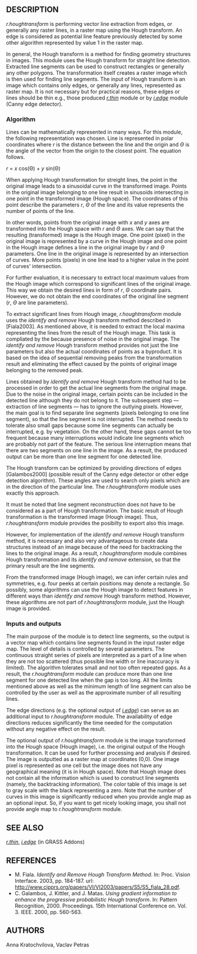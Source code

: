 ## DESCRIPTION

*r.houghtransform* is performing vector line extraction from edges, or
generally any raster lines, in a raster map using the Hough transform.
An edge is considered as potential line feature previously detected by
some other algorithm represented by value 1 in the raster map.

In general, the Hough transform is a method for finding geometry
structures in images. This module uses the Hough transform for straight
line detection. Extracted line segments can be used to construct
rectangles or generally any other polygons. The transformation itself
creates a raster image which is then used for finding line segments. The
input of Hough transform is an image which contains only edges, or
generally any lines, represented as raster map. It is not necessary but
for practical reasons, these edges or lines should be thin e.g., those
produced
*[r.thin](https://grass.osgeo.org/grass-stable/manuals/r.thin.html)*
module or by *[i.edge](i.edge.md)* module (Canny edge detector).

### Algorithm

Lines can be mathematically represented in many ways. For this module,
the following representation was chosen. Line is represented in polar
coordinates where *r* is the distance between the line and the origin
and *Θ* is the angle of the vector from the origin to the closest point.
The equation follows.

*r* = *x* cos(Θ) + *y* sin(Θ)

When applying Hough transformation for streight lines, the point in the
original image leads to a sinusoidal curve in the transformed image.
Points in the original image belonging to one line result in sinusoids
intersecting in one point in the transformed image (Hough space). The
coordinates of this point describe the parameters *r*, *Θ* of the line
and its value represents the number of points of the line.

In other words, points from the original image with *x* and *y* axes are
transformed into the Hough space with *r* and *Θ* axes. We can say that
the resulting (transformed) image is the Hough image. One point (pixel)
in the original image is represented by a curve in the Hough image and
one point in the Hough image defines a line in the original image by *r*
and *Θ* parameters. One line in the original image is represented by an
intersection of curves. More points (pixels) in one line lead to a
higher value in the point of curves' intersection.

For further evaluation, it is necessary to extract local maximum values
from the Hough image which correspond to significant lines of the
original image. This way we obtain the desired lines in form of *r*, *Θ*
coordinate pairs. However, we do not obtain the end coordinates of the
original line segment (*r*, *Θ* are line parameters).

To extract significant lines from Hough image, *r.houghtransform* module
uses the *identify and remove* Hough transform method described in
\[Fiala2003\]. As mentioned above, it is needed to extract the local
maxima representing the lines from the result of the Hough image. This
task is compliated by the because presence of noise in the original
image. The *identify and remove* Hough transform method provides not
just the line parameters but also the actual coordinates of points as a
byproduct. It is based on the idea of sequential removing peaks from the
transformation result and eliminating the effect caused by the points of
original image belonging to the removed peak.

Lines obtained by *identify and remove* Hough transform method had to be
processed in order to get the actual line segments from the original
image. Due to the noise in the original image, certain points can be
included in the detected line although they do not belong to it. The
subsequent step — extraction of line segments — has to ignore the
outlying pixels. However, the main goal is to find separate line
segments (pixels belonging to one line segment), so that the line
segment is not interrupted. The method needs to tolerate also small gaps
because some line segments can actually be interrupted, e.g. by
vegetation. On the other hand, these gaps cannot be too frequent because
many interruptions would indicate line segments which are probably not
part of the feature. The serious line interruption means that there are
two segments on one line in the image. As a result, the produced output
can be more than one line segment for one detected line.

The Hough transform can be optimized by providing directions of edges
\[Galambos2000\] (possible result of the Canny edge detector or other
edge detection algorithm). These angles are used to search only pixels
which are in the direction of the particular line. The
*r.houghtransform* module uses exactly this approach.

It must be noted that line segment reconstruction does not have to be
considered as a part of Hough transformation. The basic result of Hough
transformation is the transformed image (Hough image). Thus,
*r.houghtransform* module provides the posibilty to export also this
image.

However, for implementation of the *identify and remove* Hough transform
method, it is necessary and also very advantageous to create data
structures instead of an image because of the need for backtracking the
lines to the original image. As a result, *r.houghtransform* module
combines Hough transformation and its *identify and remove* extension,
so that the primary result are the line segments.

From the transformed image (Hough image), we can infer certain rules and
symmetries, e.g. four peeks at certain positions may denote a rectangle.
So possibly, some algorithms can use the Hough image to detect features
in different ways than *identify and remove* Hough transform method.
However, these algorithms are not part of *r.houghtransform* module,
just the Hough image is provided.

### Inputs and outputs

The main purpose of the module is to detect line segments, so the output
is a vector map which contains line segments found in the input raster
edge map. The level of details is controlled by several parameters. The
continuous straight series of pixels are interpreted as a part of a line
when they are not too scattered (thus possible line width or line
inaccuracy is limited). The algorithm tolerates small and not too often
repeated gaps. As a result, the *r.houghtransform* module can produce
more than one line segment for one detected line when the gap is too
long. All the limits mentioned above as well as the minimum length of
line segment can also be controlled by the user as well as the
approximate number of all resulting lines.

The edge directions (e.g. the optional output of *[i.edge](i.edge.md)*)
can serve as an additional input to *r.houghtransform* module. The
availability of edge directions reduces significantly the time needed
for the computation without any negative effect on the result.

The optional output of *r.houghtransform* module is the image
transformed into the Hough space (Hough image), i.e. the original output
of the Hough transformation. It can be used for further processing and
analysis if desired. The image is outputted as a raster map at
coordinates (0,0). One image pixel is represented as one cell but the
image does not have any geographical meaning (it is in Hough space).
Note that Hough image does not contain all the information which is used
to construct line segments (namely, the backtracking information). The
color table of this image is set to gray scale with the black
representing a zero. Note that the number of curves in this image is
significantly reduced when you provide angle map as an optional input.
So, if you want to get nicely looking image, you shall not provide angle
map to *r.houghtransform* module.

## SEE ALSO

*[r.thin](https://grass.osgeo.org/grass-stable/manuals/r.thin.html)*,
*[i.edge](i.edge.md)* (in GRASS Addons)

## REFERENCES

  - M. Fiala. *Identify and Remove Hough Transform Method*. In: Proc.
    Vision Interface. 2003, pp. 184-187. url:
    <http://www.cipprs.org/papers/VI/VI2003/papers/S5/S5_fiala_28.pdf>.
  - C. Galambos, J. Kittler, and J. Matas. *Using gradient information
    to enhance the progressive probabilistic Hough transform*. In:
    Pattern Recognition, 2000. Proceedings. 15th International
    Conference on. Vol. 3. IEEE. 2000, pp. 560-563.

## AUTHORS

Anna Kratochvilova, Vaclav Petras
